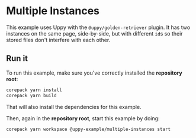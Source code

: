 # Multiple Instances

This example uses Uppy with the `@uppy/golden-retriever` plugin.
It has two instances on the same page, side-by-side, but with different `id`s so their stored files don't interfere with
each other.

## Run it

To run this example, make sure you've correctly installed the **repository root**:

```bash
corepack yarn install
corepack yarn build
```

That will also install the dependencies for this example.

Then, again in the **repository root**, start this example by doing:

```bash
corepack yarn workspace @uppy-example/multiple-instances start
```
